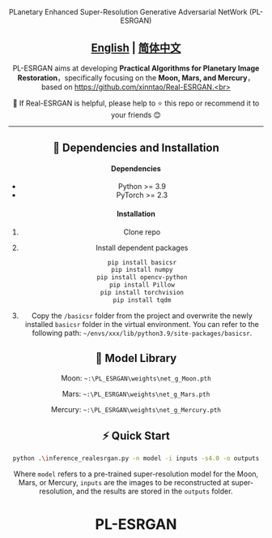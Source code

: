 <div align="center">PLanetary Enhanced Super-Resolution Generative Adversarial NetWork (PL-ESRGAN)


## <div align="center"><b><a href="README.md">English</a> | <a href="README_CN.md">简体中文</a></b></div>

PL-ESRGAN aims at developing **Practical Algorithms for Planetary  Image Restoration**，specifically focusing on the **Moon, Mars, and Mercury**，based on  https://github.com/xinntao/Real-ESRGAN.<br>

🌌 If Real-ESRGAN is helpful, please help to ⭐ this repo or recommend it to your friends 😊 <br>

---

## 🔧 Dependencies and Installation

#### Dependencies

- Python >= 3.9
- PyTorch >= 2.3

#### Installation

1. Clone repo

1. Install dependent packages

    ```bash
    pip install basicsr
    pip install numpy
    pip install opencv-python
    pip install Pillow
    pip install torchvision
    pip install tqdm
    ```

1. Copy the `/basicsr` folder from the project and overwrite the newly installed `basicsr` folder in the virtual environment. You can refer to the following path: `~/envs/xxx/lib/python3.9/site-packages/basicsr`.


## :european_castle: Model Library

Moon:         `~:\PL_ESRGAN\weights\net_g_Moon.pth`

Mars:          `~:\PL_ESRGAN\weights\net_g_Mars.pth`

Mercury:    `~:\PL_ESRGAN\weights\net_g_Mercury.pth`

## :zap: Quick Start

```bash
python .\inference_realesrgan.py -n model -i inputs -s4.0 -o outputs
```

Where `model` refers to a pre-trained super-resolution model for the Moon, Mars, or Mercury, `inputs` are the images to be reconstructed at super-resolution, and the results are stored in the `outputs` folder.
# PL-ESRGAN
